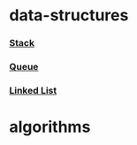 # data-structures

### [Stack](stack)

### [Queue](queue)

### [Linked List](linked-list)

# algorithms